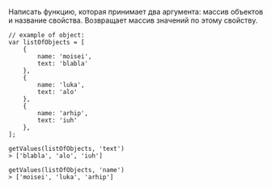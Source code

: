 Написать функцию, которая принимает два аргумента: массив объектов и название свойства. Возвращает массив значений по этому свойству.

```
// example of object:
var listOfObjects = [
    {
        name: 'moisei',
        text: 'blabla'
    },
    {
        name: 'luka',
        text: 'alo'
    },
    {
        name: 'arhip',
        text: 'iuh'
    },
];
```

```
getValues(listOfObjects, 'text')
> ['blabla', 'alo', 'iuh']
```

```
getValues(listOfObjects, 'name')
> ['moisei', 'luka', 'arhip']
```
